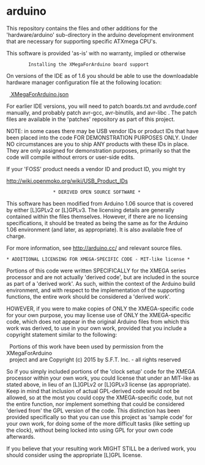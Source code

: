 arduino
=======

This repository contains the files and other additions for the 
'hardware/arduino' sub-directory in the arduino development environment 
that are necessary for supporting specific ATXmega CPU's.

This software is provided 'as-is' with no warranty, implied or otherwise


            Installing the XMegaForArduino board support

On versions of the IDE as of 1.6 you should be able to use the downloadable
hardware manager configuration file at the following location:

&nbsp;&nbsp;<a href="https://raw.githubusercontent.com/XMegaForArduino/IDE/master/XMegaForArduino.json">
XMegaForArduino.json</a>

For earlier IDE versions, you will need to patch boards.txt and avrdude.conf
manually, and probably patch avr-gcc, avr-binutils, and avr-libc .  The patch
files are available in the 'patches' repository as part of this project.



NOTE:  in some cases there may be USB vendor IDs or product IDs that have
been placed into the code FOR DEMONSTRATION PURPOSES ONLY.  Under NO
circumstances are you to ship ANY products with these IDs in place.  They
are only assigned for demonstration purposes, primarily so that the code
will compile without errors or user-side edits.

If your 'FOSS' product needs a vendor ID and product ID, you might try

  http://wiki.openmoko.org/wiki/USB_Product_IDs



                     * DERIVED OPEN SOURCE SOFTWARE *

This software has been modified from Arduino 1.06 source that is covered by
either [L]GPLv2 or [L]GPLv3.  The licensing details are generally contained 
within the files themselves.  However, if there are no licensing
specifications, it should be treated as being the same as for the Arduino 1.06
environment (and later, as appropriate).  It is also available free of charge.

For more information, see http://arduino.cc/ and relevant source files.



    * ADDITIONAL LICENSING FOR XMEGA-SPECIFIC CODE - MIT-like license *

Portions of this code were written SPECIFICALLY for the XMEGA series processor
and are not actually 'derived code', but are included in the source as part of
a 'derived work'.  As such, within the context of the Arduino build
environment, and with respect to the implementation of the supporting
functions, the entire work should be considered a 'derived work'.

HOWEVER, if you were to make copies of ONLY the XMEGA-specific code for your
own purpose, you may license use of ONLY the XMEGA-specific code, which does
not appear in the original Arduino files from which this work was derived, to
use in your own work, provided that you include a copyright statement similar
to the following:


&nbsp;&nbsp;Portions of this work have been used by permission from the XMegaForArduino<br>
&nbsp;&nbsp;project and are Copyright (c) 2015 by S.F.T. Inc. - all rights reserved


So if you simply included portions of the 'clock setup' code for the XMEGA
processor within your own work, you could license that under an MIT-like
as stated above, in lieu of an [L]GPLv2 or [L]GPLv3 license (as appropriate).
Keep in mind that inclusion of actual GPL-derived code would not be allowed,
so at the most you could copy the XMEGA-specific code, but not the entire
function, nor implement something that could be considered 'derived from' the
GPL version of the code.  This distinction has been provided specifically so
that you can use this project as 'sample code' for your own work, for doing
some of the more difficult tasks (like setting up the clock), without being
locked into using GPL for your own code afterwards.

If you believe that your resulting work MIGHT STILL be a derived work, you
should consider using the appropriate [L]GPL license.


